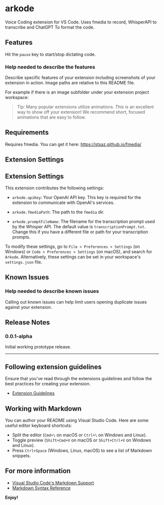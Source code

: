# arkode

Voice Coding extension for VS Code.
Uses fmedia to record, WhisperAPI to transcribe and ChatGPT To format the code.

## Features

Hit the `pause` key to start/stop dictating code.

### Help needed to describe the features

Describe specific features of your extension including screenshots of your extension in action. Image paths are relative to this README file.

For example if there is an image subfolder under your extension project workspace:

> Tip: Many popular extensions utilize animations. This is an excellent way to show off your extension! We recommend short, focused animations that are easy to follow.

## Requirements

Requires fmedia. You can get it here: https://stsaz.github.io/fmedia/

## Extension Settings

## Extension Settings

This extension contributes the following settings:

- `arkode.apiKey`: Your OpenAI API key. This key is required for the extension to communicate with OpenAI's services.

- `arkode.fmediaPath`: The path to the `fmedia` dir.

- `arkode.promptFileName`: The filename for the transcription prompt used by the Whisper API. The default value is `transcriptionPrompt.txt`. Change this if you have a different file or path for your transcription prompts.

To modify these settings, go to `File > Preferences > Settings` (on Windows) or `Code > Preferences > Settings` (on macOS), and search for `Arkode`. Alternatively, these settings can be set in your workspace's `settings.json` file.


## Known Issues

### Help needed to describe known issues

Calling out known issues can help limit users opening duplicate issues against your extension.

## Release Notes

### 0.0.1-alpha

Initial working prototype release.


---

## Following extension guidelines

Ensure that you've read through the extensions guidelines and follow the best practices for creating your extension.

* [Extension Guidelines](https://code.visualstudio.com/api/references/extension-guidelines)

## Working with Markdown

You can author your README using Visual Studio Code. Here are some useful editor keyboard shortcuts:

* Split the editor (`Cmd+\` on macOS or `Ctrl+\` on Windows and Linux).
* Toggle preview (`Shift+Cmd+V` on macOS or `Shift+Ctrl+V` on Windows and Linux).
* Press `Ctrl+Space` (Windows, Linux, macOS) to see a list of Markdown snippets.

## For more information

* [Visual Studio Code's Markdown Support](http://code.visualstudio.com/docs/languages/markdown)
* [Markdown Syntax Reference](https://help.github.com/articles/markdown-basics/)

**Enjoy!**

